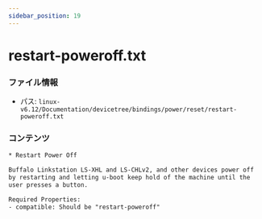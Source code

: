 ```yaml
---
sidebar_position: 19
---
```

# restart-poweroff.txt

### ファイル情報

- パス: `linux-v6.12/Documentation/devicetree/bindings/power/reset/restart-poweroff.txt`

### コンテンツ

```txt
* Restart Power Off

Buffalo Linkstation LS-XHL and LS-CHLv2, and other devices power off
by restarting and letting u-boot keep hold of the machine until the
user presses a button.

Required Properties:
- compatible: Should be "restart-poweroff"

```
